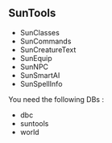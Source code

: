 ## SunTools
* SunClasses
* SunCommands
* SunCreatureText
* SunEquip
* SunNPC
* SunSmartAI
* SunSpellInfo

You need the following DBs :
* dbc
* suntools
* world